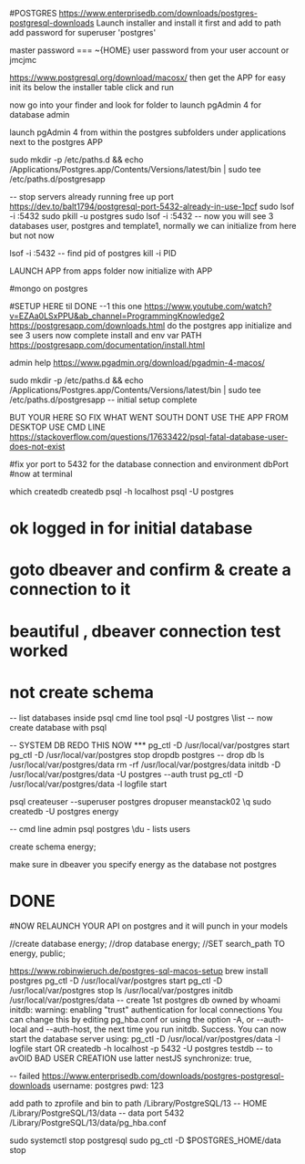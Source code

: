 #POSTGRES
https://www.enterprisedb.com/downloads/postgres-postgresql-downloads
Launch installer and install it first and add to path
add password for superuser 'postgres'

master password === ~{HOME} user password from your user account
or
jmcjmc

https://www.postgresql.org/download/macosx/
then get the APP for easy init
its below the installer table click and run

now go into your finder and look for folder to launch pgAdmin 4 for database admin

launch pgAdmin 4 from within the postgres subfolders under applications next to the postgres APP

sudo mkdir -p /etc/paths.d &&
echo /Applications/Postgres.app/Contents/Versions/latest/bin | sudo tee /etc/paths.d/postgresapp

-- stop servers already running free up port https://dev.to/balt1794/postgresql-port-5432-already-in-use-1pcf
sudo lsof -i :5432
sudo pkill -u postgres
sudo lsof -i :5432
-- now you will see 3 databases user, postgres and template1, normally we can initialize from here but not now


lsof -i :5432      -- find pid of postgres
kill -i PID

LAUNCH APP from apps folder
now initialize with APP

#mongo on postgres


#SETUP HERE til DONE
--1 this one https://www.youtube.com/watch?v=EZAa0LSxPPU&ab_channel=ProgrammingKnowledge2
https://postgresapp.com/downloads.html
do the postgres app
initialize and see 3 users
now complete install and env var PATH
https://postgresapp.com/documentation/install.html

admin help https://www.pgadmin.org/download/pgadmin-4-macos/

sudo mkdir -p /etc/paths.d && echo /Applications/Postgres.app/Contents/Versions/latest/bin | sudo tee /etc/paths.d/postgresapp
-- initial setup complete

BUT YOUR HERE SO FIX WHAT WENT SOUTH DONT USE THE APP FROM DESKTOP USE CMD LINE
https://stackoverflow.com/questions/17633422/psql-fatal-database-user-does-not-exist

#fix yor port to 5432 for the database connection and environment dbPort
#now at terminal

which createdb
createdb
psql -h localhost
psql -U postgres
# ok logged in for initial database
# goto dbeaver and confirm & create a connection to it
# beautiful , dbeaver connection test worked
# not create schema
-- list databases inside psql cmd line tool
psql -U postgres
\list
-- now create database with psql

-- SYSTEM DB REDO THIS NOW ***
pg_ctl -D /usr/local/var/postgres start
pg_ctl -D /usr/local/var/postgres stop
dropdb postgres  -- drop db
ls /usr/local/var/postgres/data
rm -rf /usr/local/var/postgres/data
initdb -D /usr/local/var/postgres/data -U postgres --auth trust
pg_ctl -D /usr/local/var/postgres/data -l logfile start

psql
createuser --superuser postgres
dropuser meanstack02
\q
sudo createdb -U postgres energy

-- cmd line admin
psql postgres
\du - lists users

create schema energy;

make sure in dbeaver you specify energy as the database not postgres

# DONE

#NOW RELAUNCH YOUR API on postgres and it will punch in your models













//create database energy;
//drop database energy;
//SET search_path TO energy, public;

https://www.robinwieruch.de/postgres-sql-macos-setup
brew install postgres
pg_ctl -D /usr/local/var/postgres start
pg_ctl -D /usr/local/var/postgres stop
ls /usr/local/var/postgres
initdb /usr/local/var/postgres/data  -- create 1st postgres db owned by whoami
initdb: warning: enabling "trust" authentication for local connections
You can change this by editing pg_hba.conf or using the option -A, or
--auth-local and --auth-host, the next time you run initdb.
Success. You can now start the database server using:
pg_ctl -D /usr/local/var/postgres/data -l logfile start
OR
createdb -h localhost -p 5432 -U postgres testdb -- to avOID BAD USER CREATION
use latter
nestJS synchronize: true,




-- failed
https://www.enterprisedb.com/downloads/postgres-postgresql-downloads
username: postgres
pwd: 123

add path to zprofile and bin to path
/Library/PostgreSQL/13 -- HOME
/Library/PostgreSQL/13/data -- data
port 5432
/Library/PostgreSQL/13/data/pg_hba.conf

sudo systemctl stop postgresql
sudo pg_ctl -D $POSTGRES_HOME/data stop

